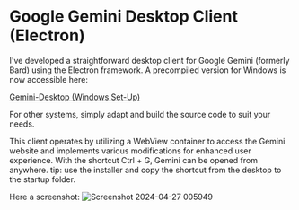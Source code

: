 # Google Gemini Desktop Client (Electron)
I've developed a straightforward desktop client for Google Gemini (formerly Bard) using the Electron framework.
A precompiled version for Windows is now accessible here:

[Gemini-Desktop (Windows Set-Up)](https://github.com/nekupaw/gemini-desktop/releases/download/1.0.1/Gemini-Desktop.Setup.1.0.1.exe)

For other systems, simply adapt and build the source code to suit your needs.

This client operates by utilizing a WebView container to access the Gemini website and implements various modifications for enhanced user experience.
With the shortcut Ctrl + G, Gemini can be opened from anywhere.
tip: use the installer and copy the shortcut from the desktop to the startup folder.

Here a screenshot:
![Screenshot 2024-04-27 005949](https://github.com/nekupaw/gemini-desktop/assets/128070292/9277c77c-ccc5-440b-b902-a6358f1b3559)
